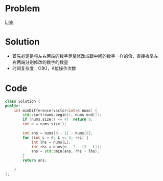 # Problem
[Link]()

# Solution
* 首先必定是将左右两端的数字尽量修改成跟中间的数字一样的值，直接枚举左右两端分别修改的数字的数量
* 时间复杂度：O(K)，K位操作次数

# Code
```cpp
class Solution {
public:
    int minDifference(vector<int>& nums) {
        std::sort(nums.begin(), nums.end());
        if (nums.size() <= 4)  return 0;
        int n = nums.size();
        
        int ans = nums[n - 1] - nums[0];
        for (int L = 0; L <= 3; ++L) {
            int lhs = nums[L];
            int rhs = nums[n - 1 - (3 - L)];
            ans = std::min(ans, rhs - lhs);
        }
        return ans;
        
    }
};

```